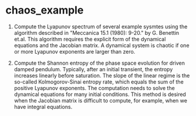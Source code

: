 # chaos_example
1. Compute the Lyapunov spectrum of several example sysmtes using the algorithm described in "Meccanica 15.1 (1980): 9-20." by G. Benettin et.al.
This algorithm requires the explicit form of the dynamical equations and the Jacobian matrix. A dynamical system is chaotic if one or more Lyapunov 
exponents are larger than zero.

2. Compute the Shannon entropy of the phase space evolution for driven damped pendulum. Typically, after an initial transient, the entropy increases 
linearly before saturation. The slope of the linear regime is the so-called Kolmogorov-Sinai entropy rate, which equals the sum of the positive 
Lyapunov exponents. The computation needs to solve the dynamical equations for many initial conditions. This method is desired when the Jacobian matrix 
is difficult to compute, for example, when we have integral equations.
